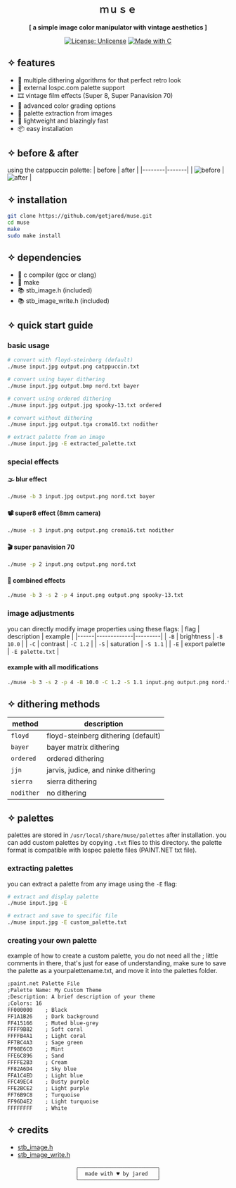<div align="center">

## ｍｕｓｅ
**[ a simple image color manipulator with vintage aesthetics ]**

[![License: Unlicense](https://img.shields.io/badge/License-Unlicense-pink.svg)](http://unlicense.org/)
[![Made with C](https://img.shields.io/badge/Made%20with-C-purple.svg)](https://en.wikipedia.org/wiki/C_(programming_language))

</div>

## ✧ features
- 🎨 multiple dithering algorithms for that perfect retro look
- 🌈 external lospc.com palette support
- 🎞️ vintage film effects (Super 8, Super Panavision 70)
- 🎯 advanced color grading options
- 🔄 palette extraction from images
- 🚀 lightweight and blazingly fast
- 📦 easy installation

## ✧ before & after
using the catppuccin palette:
| before | after |
|--------|-------|
| ![before](https://i.imgur.com/fkzmPtQ.jpg) | ![after](https://i.imgur.com/tkTjHtR.png) |

## ✧ installation
```bash
git clone https://github.com/getjared/muse.git
cd muse
make
sudo make install
```

## ✧ dependencies
- 📝 c compiler (gcc or clang)
- 🔧 make
- 📚 stb_image.h (included)
- 📚 stb_image_write.h (included)

## ✧ quick start guide
### basic usage
```bash
# convert with floyd-steinberg (default)
./muse input.jpg output.png catppuccin.txt

# convert using bayer dithering
./muse input.jpg output.bmp nord.txt bayer

# convert using ordered dithering
./muse input.jpg output.jpg spooky-13.txt ordered

# convert without dithering
./muse input.jpg output.tga croma16.txt nodither

# extract palette from an image
./muse input.jpg -E extracted_palette.txt
```

### special effects
#### 🌫️ blur effect
```bash
./muse -b 3 input.jpg output.png nord.txt bayer
```

#### 📽️ super8 effect (8mm camera)
```bash
./muse -s 3 input.png output.png croma16.txt nodither
```

#### 🎬 super panavision 70
```bash
./muse -p 2 input.png output.png nord.txt
```

#### 🎨 combined effects
```bash
./muse -b 3 -s 2 -p 4 input.png output.png spooky-13.txt
```

### image adjustments
you can directly modify image properties using these flags:
| flag | description | example |
|------|-------------|---------|
| `-B` | brightness | `-B 10.0` |
| `-C` | contrast | `-C 1.2` |
| `-S` | saturation | `-S 1.1` |
| `-E` | export palette | `-E palette.txt` |

#### example with all modifications
```bash
./muse -b 3 -s 2 -p 4 -B 10.0 -C 1.2 -S 1.1 input.png output.png nord.txt floyd
```

## ✧ dithering methods
| method | description |
|--------|-------------|
| `floyd` | floyd-steinberg dithering (default) |
| `bayer` | bayer matrix dithering |
| `ordered` | ordered dithering |
| `jjn` | jarvis, judice, and ninke dithering |
| `sierra` | sierra dithering |
| `nodither` | no dithering |

## ✧ palettes
palettes are stored in `/usr/local/share/muse/palettes` after installation. you can add custom palettes by copying `.txt` files to this directory. the palette format is compatible with lospec palette files (PAINT.NET txt file).

### extracting palettes
you can extract a palette from any image using the `-E` flag:
```bash
# extract and display palette
./muse input.jpg -E

# extract and save to specific file
./muse input.jpg -E custom_palette.txt
```

### creating your own palette
example of how to create a custom palette, you do not need all the ; little comments in there, that's just for ease of understanding, make sure to save the palette as a yourpalettename.txt, and move it into the palettes folder.
```txt
;paint.net Palette File
;Palette Name: My Custom Theme
;Description: A brief description of your theme
;Colors: 16
FF000000    ; Black
FF1A1B26    ; Dark background
FF415166    ; Muted blue-grey
FFFF9B82    ; Soft coral
FFFFB4A1    ; Light coral
FF7BC4A3    ; Sage green
FF98E6C0    ; Mint
FFE6C896    ; Sand
FFFFE2B3    ; Cream
FF82A6D4    ; Sky blue
FFA1C4ED    ; Light blue
FFC49EC4    ; Dusty purple
FFE2BCE2    ; Light purple
FF76B9C8    ; Turquoise
FF96D4E2    ; Light turquoise
FFFFFFFF    ; White
```

## ✧ credits
- [stb_image.h](https://github.com/nothings/stb/blob/master/stb_image.h)
- [stb_image_write.h](https://github.com/nothings/stb/blob/master/stb_image_write.h)

<div align="center">

```ascii
╭─────────────────────────╮
│  made with ♥ by jared   │
╰─────────────────────────╯
```

</div>
